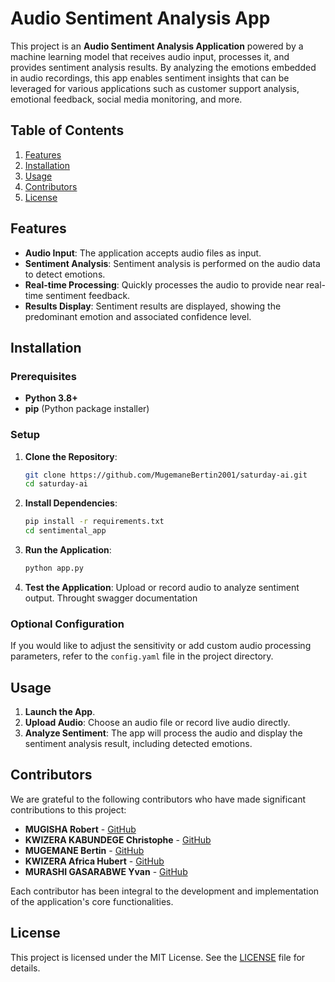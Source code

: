 # Audio Sentiment Analysis App

This project is an **Audio Sentiment Analysis Application** powered by a machine learning model that receives audio input, processes it, and provides sentiment analysis results. By analyzing the emotions embedded in audio recordings, this app enables sentiment insights that can be leveraged for various applications such as customer support analysis, emotional feedback, social media monitoring, and more.

## Table of Contents

1. [Features](#features)
2. [Installation](#installation)
3. [Usage](#usage)
4. [Contributors](#contributors)
5. [License](#license)

## Features

- **Audio Input**: The application accepts audio files as input.
- **Sentiment Analysis**: Sentiment analysis is performed on the audio data to detect emotions.
- **Real-time Processing**: Quickly processes the audio to provide near real-time sentiment feedback.
- **Results Display**: Sentiment results are displayed, showing the predominant emotion and associated confidence level.

## Installation

### Prerequisites

- **Python 3.8+**
- **pip** (Python package installer)

### Setup

1. **Clone the Repository**:
    ```bash
    git clone https://github.com/MugemaneBertin2001/saturday-ai.git
    cd saturday-ai
    ```

2. **Install Dependencies**:
    ```bash
    pip install -r requirements.txt
    cd sentimental_app
    ```

3. **Run the Application**:
    ```bash
    python app.py
    ```

4. **Test the Application**:
   Upload or record audio to analyze sentiment output.
   Throught swagger documentation

### Optional Configuration
If you would like to adjust the sensitivity or add custom audio processing parameters, refer to the `config.yaml` file in the project directory.

## Usage

1. **Launch the App**.
2. **Upload Audio**: Choose an audio file or record live audio directly.
3. **Analyze Sentiment**: The app will process the audio and display the sentiment analysis result, including detected emotions.

## Contributors

We are grateful to the following contributors who have made significant contributions to this project:

- **MUGISHA Robert** - [GitHub](https://github.com/RobertMugisha)
- **KWIZERA KABUNDEGE Christophe** - [GitHub](https://github.com/kabundege)
- **MUGEMANE Bertin** - [GitHub](https://github.com/mugemanebertin2001)
- **KWIZERA Africa Hubert** - [GitHub](https://github.com/Umwe)
- **MURASHI GASARABWE Yvan** - [GitHub](https://github.com/yvan2000)

Each contributor has been integral to the development and implementation of the application's core functionalities.

## License

This project is licensed under the MIT License. See the [LICENSE](LICENSE) file for details.

